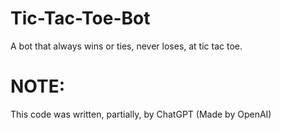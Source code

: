 # Tic-Tac-Toe-Bot
A bot that always wins or ties, never loses, at tic tac toe.
# NOTE:
This code was written, partially, by ChatGPT (Made by OpenAI)
